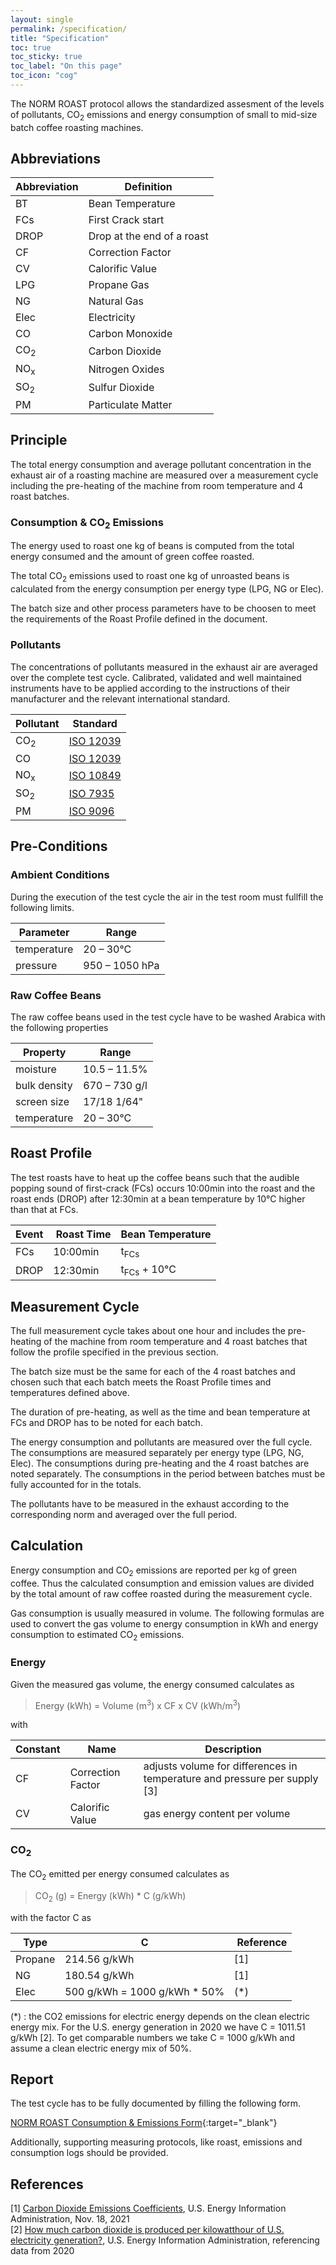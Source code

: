 ```yaml
---
layout: single
permalink: /specification/
title: "Specification"
toc: true
toc_sticky: true
toc_label: "On this page"
toc_icon: "cog"
---
```



The NORM ROAST protocol allows the standardized assesment of the levels of pollutants, CO<sub>2</sub> emissions and energy consumption of small to mid-size batch coffee roasting machines.


## Abbreviations

Abbreviation  | Definition
------------- | -------------
BT | Bean Temperature
FCs | First Crack start
DROP | Drop at the end of a roast|
CF | Correction Factor
CV | Calorific Value|
LPG  | Propane Gas
NG   | Natural Gas
Elec | Electricity|
CO  | Carbon Monoxide
CO<sub>2</sub> | Carbon Dioxide
NO<sub>x</sub> | Nitrogen Oxides
SO<sub>2</sub> | Sulfur Dioxide
PM  | Particulate Matter

## Principle

The total energy consumption and average pollutant concentration in the exhaust air of a roasting machine are measured over a measurement cycle including the pre-heating of the machine from room temperature and 4 roast batches. 

### Consumption & CO<sub>2</sub> Emissions

The energy used to roast one kg of beans is computed from the total energy consumed and the amount of green coffee roasted.

The total CO<sub>2</sub> emissions used to roast one kg of unroasted beans is calculated from the energy consumption per energy type (LPG, NG or Elec). 

The batch size and other process parameters have to be choosen to meet the requirements of the Roast Profile defined in the document.

### Pollutants
 
The concentrations of pollutants measured in the exhaust air are averaged over the complete test cycle. Calibrated, validated and well maintained instruments have to be applied according to the instructions of their manufacturer and the relevant international standard.

Pollutant  | Standard
---------- | -------------
CO<sub>2</sub> | [ISO 12039](https://www.iso.org/standard/71638.html)
CO  | [ISO 12039](https://www.iso.org/standard/71638.html)
NO<sub>x</sub> | [ISO 10849](https://www.iso.org/standard/18881.html)
SO<sub>2</sub> | [ISO 7935](https://www.iso.org/standard/14905.html)
PM  | [ISO 9096](https://www.iso.org/standard/70547.html)

## Pre-Conditions

### Ambient Conditions

During the execution of the test cycle the air in the test room must fullfill the following limits.

Parameter   | Range
----------- | -----
temperature | 20 – 30°C
pressure    | 950 – 1050 hPa

### Raw Coffee Beans

The raw coffee beans used in the test cycle have to be washed Arabica with the following properties

Property | Range
-------- | -----
moisture | 10.5 – 11.5%
bulk density | 670 – 730 g/l
screen size | 17/18 1/64"
temperature | 20 – 30°C

## Roast Profile

The test roasts have to heat up the coffee beans such that the audible popping sound of first-crack (FCs) occurs 10:00min into the roast and the roast ends (DROP) after 12:30min at a bean temperature by 10°C higher than that at FCs.

Event | Roast Time | Bean Temperature
----- | ---------- | ----------------
FCs   | 10:00min   | t<sub>FCs</sub>
DROP  | 12:30min   | t<sub>FCs</sub> + 10°C


## Measurement Cycle

The full measurement cycle takes about one hour and includes the pre-heating of the machine from room temperature and 4 roast batches that follow the profile specified in the previous section.

The batch size must be the same for each of the 4 roast batches and chosen such that each batch meets the Roast Profile times and temperatures defined above. 

The duration of pre-heating, as well as the time and bean temperature at FCs and DROP has to be noted for each batch.

The energy consumption and pollutants are measured over the full cycle. The consumptions are measured separately per energy type (LPG, NG, Elec). The consumptions during pre-heating and the 4 roast batches are noted separately. The consumptions in the period between batches must be fully accounted for in the totals.

The pollutants have to be measured in the exhaust according to the corresponding norm and averaged over the full period.


## Calculation

Energy consumption and CO<sub>2</sub> emissions are reported per kg of green coffee. Thus the calculated consumption and emission values are divided by the total amount of raw coffee roasted during the measurement cycle.

Gas consumption is usually measured in volume. The following formulas are used to convert the gas volume to energy consumption in kWh and energy consumption to estimated CO<sub>2</sub> emissions.

### Energy

Given the measured gas volume, the energy consumed calculates as

> Energy (kWh) = Volume (m<sup>3</sup>) x CF x CV (kWh/m<sup>3</sup>)
  
with

Constant | Name | Description 
-------- | ---- | -----------
CF | Correction Factor | adjusts volume for differences in temperature and pressure per supply [3]
CV | Calorific Value | gas energy content per volume



### CO<sub>2</sub>

The CO<sub>2</sub> emitted per energy consumed calculates as

> CO<sub>2</sub> (g) = Energy (kWh) * C (g/kWh)

with the factor C as

Type | C | Reference
----- | ---- | ----
Propane | 214.56 g/kWh | [1]
NG |      180.54 g/kWh | [1]
Elec |    500 g/kWh = 1000 g/kWh * 50% | (*)

(*) :  the CO2 emissions for electric energy depends on the clean electric energy mix. For the U.S. energy generation in 2020 we have C = 1011.51 g/kWh [2]. To get comparable numbers we take C = 1000 g/kWh and assume a clean electric energy mix of 50%.


## Report

The test cycle has to be fully documented by filling the following form.

[NORM ROAST Consumption & Emissions Form](../assets/docs/norm-roast-form.pdf){:target="_blank"}

Additionally, supporting measuring protocols, like roast, emissions and consumption logs should be provided.

## References

[1] [Carbon Dioxide Emissions Coefficients](https://www.eia.gov/environment/emissions/co2_vol_mass.php), U.S. Energy Information Administration, Nov. 18, 2021  
[2] [How much carbon dioxide is produced per kilowatthour of U.S. electricity generation?](https://www.eia.gov/tools/faqs/faq.php?id=74&t=11), U.S. Energy Information Administration, referencing data from 2020